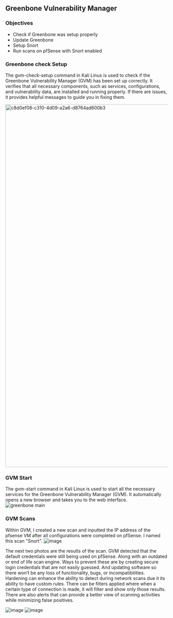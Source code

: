 ## Greenbone Vulnerability Manager
### Objectives
- Check if Greenbone was setup properly
- Update Greenbone
- Setup Snort
- Run scans on pfSense with Snort enabled


### Greenbone check Setup
The gvm-check-setup command in Kali Linux is used to check if the Greenbone Vulnerability Manager (GVM) has been set up correctly. It verifies that all necessary components, such as services, configurations, and vulnerability data, are installed and running properly. If there are issues, it provides helpful messages to guide you in fixing them.

<img width="1128" alt="c8d0ef08-c310-4d09-a2a6-d8764ad600b3" src="https://github.com/user-attachments/assets/66f31412-5af7-41ce-b74c-892fddc73aa5" />


### GVM Start
The gvm-start command in Kali Linux is used to start all the necessary services for the Greenbone Vulnerability Manager (GVM). It automatically opens a new browser and takes you to the web interface.
![greenbone main](https://github.com/user-attachments/assets/4d3f7f4a-468b-4ecf-9fc7-bcd2b37a2ada)


### GVM Scans
Within GVM, I created a new scan and inputted the IP address of the pfsense VM after all configurations were completed on pfSense. I named this scan "Snort".
![image](https://github.com/user-attachments/assets/858bc06a-2890-48cd-a28e-645566cf1515)

The next two photos are the results of the scan. GVM detected that the default credentials were still being used on pfSense. Along with an outdated or end of life scan engine. Ways to prevent these are by creating secure login credentials that are not easily guessed. And updating software so there won’t be any loss of functionality, bugs, or incompatibilities.
Hardening can enhance the ability to detect during network scans due it its ability to have custom rules. There can be filters applied where when a certain type of connection is made, it will filter and show only those results. There are also alerts that can provide a better view of scanning activities while minimizing false positives. 


![image](https://github.com/user-attachments/assets/fc4a47c6-a6f8-42fa-8ea5-9e732d825028)
![image](https://github.com/user-attachments/assets/ae03dfb9-31d1-40b7-b0fb-2ac13eaf261b)


